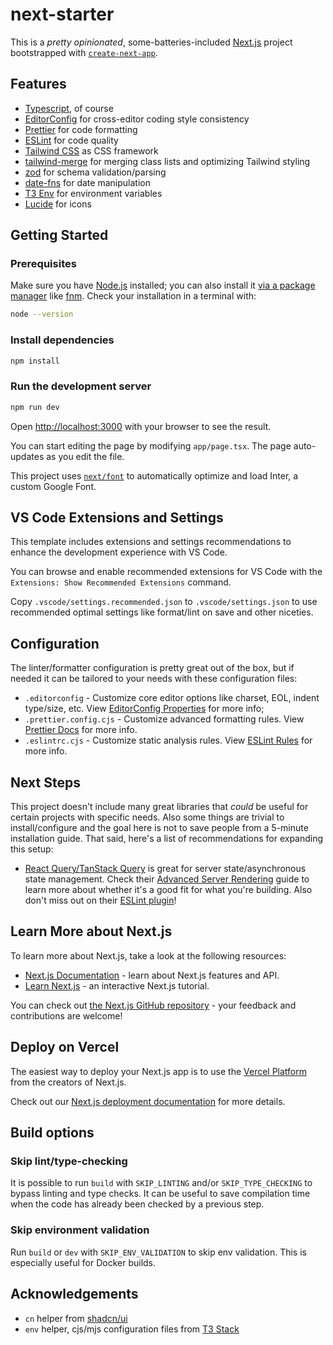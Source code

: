 # next-starter

This is a _pretty opinionated_, some-batteries-included [Next.js](https://nextjs.org/) project bootstrapped with [`create-next-app`](https://github.com/vercel/next.js/tree/canary/packages/create-next-app).

## Features

- [Typescript](https://www.typescriptlang.org), of course
- [EditorConfig](https://editorconfig.org/) for cross-editor coding style consistency
- [Prettier](https://prettier.io/) for code formatting
- [ESLint](https://eslint.org/) for code quality
- [Tailwind CSS](https://tailwindcss.com/) as CSS framework
- [tailwind-merge](https://github.com/dcastil/tailwind-merge) for merging class lists and optimizing Tailwind styling
- [zod](https://zod.dev) for schema validation/parsing
- [date-fns](https://date-fns.org) for date manipulation
- [T3 Env](https://env.t3.gg/docs/recipes) for environment variables
- [Lucide](https://lucide.dev) for icons

## Getting Started

### Prerequisites

Make sure you have [Node.js](https://nodejs.org/en/download/) installed; you can also install it [via a package manager](https://nodejs.org/en/download/package-manager/) like [fnm](https://github.com/Schniz/fnm#readme). Check your installation in a terminal with:

```bash
node --version
```

### Install dependencies

```bash
npm install
```

### Run the development server

```bash
npm run dev
```

Open [http://localhost:3000](http://localhost:3000) with your browser to see the result.

You can start editing the page by modifying `app/page.tsx`. The page auto-updates as you edit the file.

This project uses [`next/font`](https://nextjs.org/docs/basic-features/font-optimization) to automatically optimize and load Inter, a custom Google Font.

## VS Code Extensions and Settings

This template includes extensions and settings recommendations to enhance the development experience with VS Code.

You can browse and enable recommended extensions for VS Code with the `Extensions: Show Recommended Extensions` command.

Copy `.vscode/settings.recommended.json` to `.vscode/settings.json` to use recommended optimal settings like format/lint on save and other niceties.

## Configuration

The linter/formatter configuration is pretty great out of the box, but if needed it can be tailored to your needs with these configuration files:

- `.editorconfig` - Customize core editor options like charset, EOL, indent type/size, etc. View [EditorConfig Properties](https://github.com/editorconfig/editorconfig/wiki/EditorConfig-Properties) for more info;
- `.prettier.config.cjs` - Customize advanced formatting rules. View [Prettier Docs](https://prettier.io/docs/en/index.html) for more info.
- `.eslintrc.cjs` - Customize static analysis rules. View [ESLint Rules](https://eslint.org/docs/rules/) for more info.

## Next Steps

This project doesn't include many great libraries that _could_ be useful for certain projects with specific needs. Also some things are trivial to install/configure and the goal here is not to save people from a 5-minute installation guide. That said, here's a list of recommendations for expanding this setup:

- [React Query/TanStack Query](https://tanstack.com/query) is great for server state/asynchronous state management. Check their [Advanced Server Rendering](https://tanstack.com/query/latest/docs/react/guides/advanced-ssr) guide to learn more about whether it's a good fit for what you're building. Also don't miss out on their [ESLint plugin](https://tanstack.com/query/v4/docs/react/eslint/eslint-plugin-query)!

## Learn More about Next.js

To learn more about Next.js, take a look at the following resources:

- [Next.js Documentation](https://nextjs.org/docs) - learn about Next.js features and API.
- [Learn Next.js](https://nextjs.org/learn) - an interactive Next.js tutorial.

You can check out [the Next.js GitHub repository](https://github.com/vercel/next.js/) - your feedback and contributions are welcome!

## Deploy on Vercel

The easiest way to deploy your Next.js app is to use the [Vercel Platform](https://vercel.com/new?utm_medium=default-template&filter=next.js&utm_source=create-next-app&utm_campaign=create-next-app-readme) from the creators of Next.js.

Check out our [Next.js deployment documentation](https://nextjs.org/docs/deployment) for more details.

## Build options

### Skip lint/type-checking

It is possible to run `build` with `SKIP_LINTING` and/or `SKIP_TYPE_CHECKING` to bypass linting and type checks. It can be useful to save compilation time when the code has already been checked by a previous step.

### Skip environment validation

Run `build` or `dev` with `SKIP_ENV_VALIDATION` to skip env validation. This is especially useful for Docker builds.

## Acknowledgements

- `cn` helper from [shadcn/ui](https://github.com/shadcn/ui)
- `env` helper, cjs/mjs configuration files from [T3 Stack](https://github.com/t3-oss/create-t3-app)
